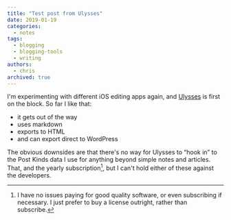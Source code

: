 ```yaml
---
title: "Test post from Ulysses"
date: 2019-01-19
categories:
  - notes
tags:
  - blogging
  - blogging-tools
  - writing
authors:
  - chris
archived: true
---
```


I'm experimenting with different iOS editing apps again, and [Ulysses](https://ulysses.app/) is first on the block. So far I like that:

- it gets out of the way
- uses markdown
- exports to HTML
- and can export direct to WordPress

The obvious downsides are that there's no way for Ulysses to “hook in” to the Post Kinds data I use for anything beyond simple notes and articles. That, and the yearly subscription[^1], but I can't hold either of these against the developers.

[^1]: I have no issues paying for good quality software, or even subscribing if necessary. I just prefer to buy a license outright, rather than subscribe.
